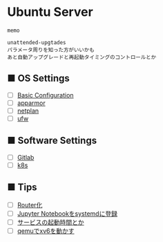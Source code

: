 # Ubuntu Server
```
memo

unattended-upgtades
パラメータ周りを知った方がいいかも
あと自動アップグレードと再起動タイミングのコントロールとか

```
## ■ OS Settings
- [ ] [Basic Configuration](https://github.com/thetaru/memorandum/tree/master/OS/Linux/Ubuntu_Server_20.04/settings)
- [ ] [apparmor](https://github.com/thetaru/memorandum/tree/master/OS/Linux/Ubuntu_Server_20.04/apparmor)
- [ ] [netplan](https://github.com/thetaru/memorandum/tree/master/OS/Linux/Ubuntu_Server_20.04/netplan)
- [ ] [ufw](https://github.com/thetaru/memorandum/tree/master/OS/Linux/Ubuntu_Server_20.04/ufw)
## ■ Software Settings
- [ ] [Gitlab](https://github.com/thetaru/memorandum/tree/master/OS/Linux/Ubuntu_Server_20.04/gitlab)
- [ ] [k8s](https://github.com/thetaru/memorandum/tree/master/OS/Linux/Ubuntu_Server_20.04/k8s)
## ■ Tips
- [ ] [Router化](https://github.com/thetaru/memorandum/tree/master/OS/Linux/Ubuntu_Server_20.04/router)
- [ ] [Jupyter Notebookをsystemdに登録](https://github.com/thetaru/memorandum/tree/master/OS/Linux/Ubuntu_Server_20.04/jupyter_notebook_daemon)
- [ ] [サービスの起動時間とか](https://github.com/thetaru/memorandum/tree/master/OS/Linux/Ubuntu_Server_20.04/systemd_selected)
- [ ] [qemuでxv6を動かす](https://github.com/thetaru/memorandum/tree/master/OS/Linux/Ubuntu_Server_20.04/qemu_xv6)
